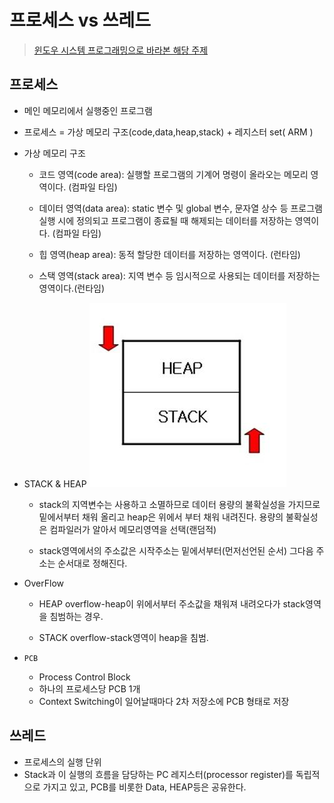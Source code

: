 # 프로세스 vs 쓰레드
> [윈도우 시스템 프로그래밍으로 바라본 해당 주제](https://github.com/minkj1992/os/blob/master/window_system_programming/%5BCH11%5D%ED%94%84%EB%A1%9C%EC%84%B8%EC%8A%A4%EC%99%80%20%EC%93%B0%EB%A0%88%EB%93%9C.md)

## 프로세스
- 메인 메모리에서 실행중인 프로그램
- 프로세스 = 가상 메모리 구조(code,data,heap,stack) + 레지스터 set( ARM )

- 가상 메모리 구조
  - 코드 영역(code area): 실행할 프로그램의 기계어 명령이 올라오는 메모리 영역이다. (컴파일 타임)

  - 데이터 영역(data area): static 변수 및 global 변수, 문자열 상수 등 프로그램 실행 시에 정의되고 프로그램이 종료될 때 해제되는 데이터를 저장하는 영역이다. (컴파일 타임)

  - 힙 영역(heap area): 동적 할당한 데이터를 저장하는 영역이다. (런타임)

  - 스택 영역(stack area): 지역 변수 등 임시적으로 사용되는 데이터를 저장하는 영역이다.(런타임)

- STACK & HEAP
![](../src/overflow.jpeg)

  - stack의 지역변수는 사용하고 소멸하므로 데이터 용량의 불확실성을 가지므로 밑에서부터 채워 올리고 heap은 위에서 부터 채워 내려진다. 용량의 불확실성은 컴파일러가 알아서 메모리영역을 선택(랜덤적)

    
  - stack영역에서의 주소값은 시작주소는 밑에서부터(먼저선언된 순서) 그다음 주소는 순서대로 정해진다.
 
- OverFlow
  - HEAP overflow-heap이 위에서부터 주소값을 채워져 내려오다가 stack영역을 침범하는 경우.

  - STACK overflow-stack영역이 heap을 침범.


- `PCB`
  - Process Control Block
  - 하나의 프로세스당 PCB 1개
  - Context Switching이 일어날때마다 2차 저장소에 PCB 형태로 저장

## 쓰레드
- 프로세스의 실행 단위
- Stack과 이 실행의 흐름을 담당하는 PC 레지스터(processor register)를 독립적으로 가지고 있고, PCB를 비롯한 Data, HEAP등은 공유한다.